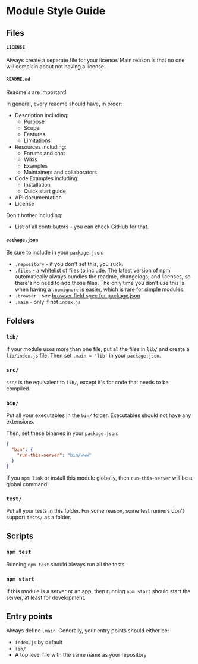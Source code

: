 
# Module Style Guide

## Files

#### `LICENSE`

Always create a separate file for your license.
Main reason is that no one will complain about not having a license.

#### `README.md`

Readme's are important!

In general, every readme should have, in order:

- Description including:
  - Purpose
  - Scope
  - Features
  - Limitations
- Resources including:
  - Forums and chat
  - Wikis
  - Examples
  - Maintainers and collaborators
- Code Examples including:
  - Installation
  - Quick start guide
- API documentation
- License

Don't bother including:

- List of all contributors - you can check GitHub for that.

#### `package.json`

Be sure to include in your `package.json`:

- `.repository` - if you don't set this, you suck.
- `.files` - a whitelist of files to include.
  The latest version of npm automatically always bundles the readme, changelogs, and licenses,
  so there's no need to add those files.
  The only time you don't use this is when having a `.npmignore` is easier, which is rare for simple modules.
- `.browser` - see [browser field spec for package.json](https://gist.github.com/defunctzombie/4339901)
- `.main` - only if not `index.js`

## Folders

### `lib/`

If your module uses more than one file,
put all the files in `lib/` and create a `lib/index.js` file.
Then set `.main = 'lib'` in your `package.json`.

### `src/`

`src/` is the equivalent to `lib/`,
except it's for code that needs to be compiled.

### `bin/`

Put all your executables in the `bin/` folder.
Executables should not have any extensions.

Then, set these binaries in your `package.json`:

```json
{
  "bin": {
    "run-this-server": "bin/www"
  }
}
```

If you `npm link` or install this module globally,
then `run-this-server` will be a global command!

### `test/`

Put all your tests in this folder.
For some reason, some test runners don't support `tests/` as a folder.

## Scripts

### `npm test`

Running `npm test` should always run all the tests.

### `npm start`

If this module is a server or an app,
then running `npm start` should start the server,
at least for development.

## Entry points

Always define `.main`.
Generally, your entry points should either be:

- `index.js` by default
- `lib/`
- A top level file with the same name as your repository
